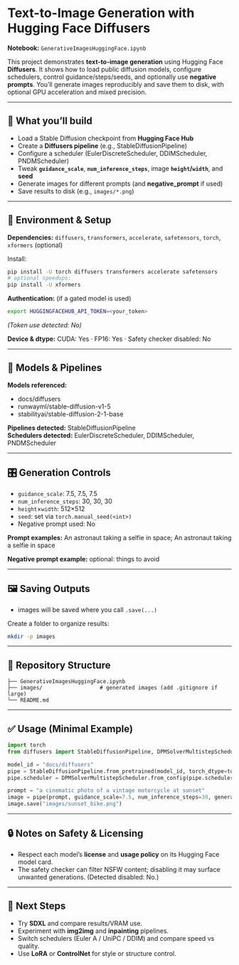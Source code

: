# Text-to-Image Generation with Hugging Face Diffusers

**Notebook:** `GenerativeImagesHuggingFace.ipynb`

This project demonstrates **text-to-image generation** using Hugging Face **Diffusers**. It shows how to load public diffusion models, configure schedulers, control guidance/steps/seeds, and optionally use **negative prompts**. You’ll generate images reproducibly and save them to disk, with optional GPU acceleration and mixed precision.

---

## 🚀 What you’ll build
- Load a Stable Diffusion checkpoint from **Hugging Face Hub**
- Create a **Diffusers pipeline** (e.g., StableDiffusionPipeline)
- Configure a scheduler (EulerDiscreteScheduler, DDIMScheduler, PNDMScheduler)
- Tweak **`guidance_scale`**, **`num_inference_steps`**, image **`height`/`width`**, and **seed**
- Generate images for different prompts (and **negative_prompt** if used)
- Save results to disk (e.g., `images/*.png`)

---

## 🧰 Environment & Setup

**Dependencies:** `diffusers`, `transformers`, `accelerate`, `safetensors`, `torch`, `xformers` (optional)

Install:
```bash
pip install -U torch diffusers transformers accelerate safetensors
# optional speedups:
pip install -U xformers
```

**Authentication:** (if a gated model is used)
```bash
export HUGGINGFACEHUB_API_TOKEN=<your_token>
```
*(Token use detected: No)*

**Device & dtype:** CUDA: Yes · FP16: Yes · Safety checker disabled: No

---

## 🧠 Models & Pipelines

**Models referenced:**
- docs/diffusers
- runwayml/stable-diffusion-v1-5
- stabilityai/stable-diffusion-2-1-base

**Pipelines detected:** StableDiffusionPipeline  
**Schedulers detected:** EulerDiscreteScheduler, DDIMScheduler, PNDMScheduler

---

## 🎛️ Generation Controls

- `guidance_scale`: 7.5, 7.5, 7.5  
- `num_inference_steps`: 30, 30, 30  
- `height`×`width`: 512×512  
- `seed`: set via `torch.manual_seed(<int>)`  
- Negative prompt used: No

**Prompt examples:** An astronaut taking a selfie in space; An astronaut taking a selfie in space

**Negative prompt example:** optional: things to avoid

---

## 🖼️ Saving Outputs

- images will be saved where you call `.save(...)`

Create a folder to organize results:
```bash
mkdir -p images
```

---

## 📁 Repository Structure
```text
├── GenerativeImagesHuggingFace.ipynb
├── images/                  # generated images (add .gitignore if large)
└── README.md
```

---

## ✅ Usage (Minimal Example)
```python
import torch
from diffusers import StableDiffusionPipeline, DPMSolverMultistepScheduler

model_id = "docs/diffusers"
pipe = StableDiffusionPipeline.from_pretrained(model_id, torch_dtype=torch.float16).to("cuda")
pipe.scheduler = DPMSolverMultistepScheduler.from_config(pipe.scheduler.config)

prompt = "a cinematic photo of a vintage motorcycle at sunset"
image = pipe(prompt, guidance_scale=7.5, num_inference_steps=30, generator=torch.manual_seed(42)).images[0]
image.save("images/sunset_bike.png")
```

---

## 🔒 Notes on Safety & Licensing
- Respect each model’s **license** and **usage policy** on its Hugging Face model card.
- The safety checker can filter NSFW content; disabling it may surface unwanted generations. (Detected disabled: No.)

---

## 🧭 Next Steps
- Try **SDXL** and compare results/VRAM use.  
- Experiment with **img2img** and **inpainting** pipelines.  
- Switch schedulers (Euler A / UniPC / DDIM) and compare speed vs quality.  
- Use **LoRA** or **ControlNet** for style or structure control.
